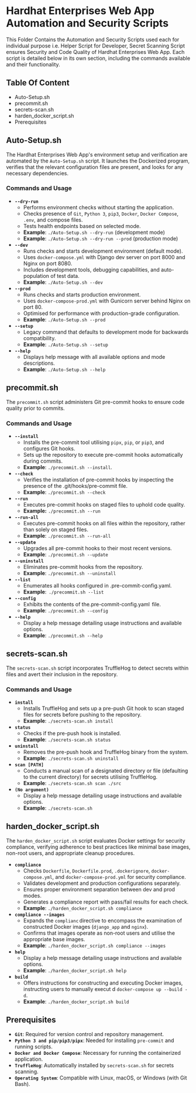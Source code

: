 # Hardhat Enterprises Web App Automation and Security Scripts

This Folder Contains the Automation and Security Scripts used each for individual purpose i.e. Helper Script for Developer, Secret Scanning Script ensures Security and Code Quality of Hardhat Enterprises Web App. Each script is detailed below in its own section, including the commands available and their functionality.

## Table Of Content
- Auto-Setup.sh
- precommit.sh
- secrets-scan.sh
- harden_docker_script.sh
- Prerequisites

## Auto-Setup.sh

The Hardhat Enterprises Web App's environment setup and verification are automated by the `Auto-Setup.sh` script. It launches the Dockerized program, verifies that the relevant configuration files are present, and looks for any necessary dependencies.

### Commands and Usage

- **`--dry-run`**
  - Performs environment checks without starting the application.
  - Checks presence of `Git`, `Python 3`, `pip3`, `Docker`, `Docker Compose`, `.env`, and compose files.
  - Tests health endpoints based on selected mode.
  - **Example**: `./Auto-Setup.sh --dry-run` (development mode)
  - **Example**: `./Auto-Setup.sh --dry-run --prod` (production mode)
- **`--dev`**
  - Runs checks and starts development environment (default mode).
  - Uses `docker-compose.yml` with Django dev server on port 8000 and Nginx on port 8080.
  - Includes development tools, debugging capabilities, and auto-population of test data.
  - **Example**: `./Auto-Setup.sh --dev`
- **`--prod`**
  - Runs checks and starts production environment.
  - Uses `docker-compose-prod.yml` with Gunicorn server behind Nginx on port 80.
  - Optimised for performance with production-grade configuration.
  - **Example**: `./Auto-Setup.sh --prod`
- **`--setup`**
  - Legacy command that defaults to development mode for backwards compatibility.
  - **Example**: `./Auto-Setup.sh --setup`
- **`--help`**
  - Displays help message with all available options and mode descriptions.
  - **Example**: `./Auto-Setup.sh --help`

## precommit.sh
The `precommit.sh` script administers Git pre-commit hooks to ensure code quality prior to commits.

### Commands and Usage
- **`--install`**
   - Installs the pre-commit tool utilising `pipx`, `pip`, or `pip3`, and configures Git hooks.
   - Sets up the repository to execute pre-commit hooks automatically during commits.
   - **Example**: `./precommit.sh --install`.
- **`--check`**
   - Verifies the installation of pre-commit hooks by inspecting the presence of the .git/hooks/pre-commit file.
   - **Example**: `./precommit.sh --check`
- **`--run`**
   - Executes pre-commit hooks on staged files to uphold code quality.
   - **Example:** `./precommit.sh --run`
- **`--run-all`**
   - Executes pre-commit hooks on all files within the repository, rather than solely on staged files.
   - **Example**: `./precommit.sh --run-all`
- **`--update`**
   - Upgrades all pre-commit hooks to their most recent versions.
   - **Example**: `./precommit.sh --update`
- **`--uninstall`**
   - Eliminates pre-commit hooks from the repository.
   - **Example**: `./precommit.sh --uninstall`
- **`--list`**
   - Enumerates all hooks configured in .pre-commit-config.yaml.
   - **Example**: ⁠ `./precommit.sh --list`
- **`--config`**
   - Exhibits the contents of the.pre-commit-config.yaml ⁠ file.
   - **Example**: `./precommit.sh --config`
- **`--help`**
   - Display a help message detailing usage instructions and available options.
   - **Example**: `./precommit.sh --help`

## secrets-scan.sh
The `secrets-scan.sh` script incorporates TruffleHog to detect secrets within files and avert their inclusion in the repository.

### Commands and Usage
- **`install`**
  - Installs TruffleHog and sets up a pre-push Git hook to scan staged files for secrets before pushing to the repository.
  - **Example**: `./secrets-scan.sh install`
- **`status`**
  - Checks if the pre-push hook is installed.
  - **Example**: `./secrets-scan.sh status`
- **`uninstall`**
  - Removes the pre-push hook and TruffleHog binary from the system.
  - **Example**: `./secrets-scan.sh uninstall`
- **`scan [PATH]`**
  - Conducts a manual scan of a designated directory or file (defaulting to the current directory) for secrets utilising TruffleHog.
  - **Example**: `./secrets-scan.sh scan ./src`
- **`(No argument)`**
  - Display a help message detailing usage instructions and available options.
  - **Example**: `./secrets-scan.sh`

## harden_docker_script.sh
The `harden_docker_script.sh` script evaluates Docker settings for security compliance, verifying adherence to best practices like minimal base images, non-root users, and appropriate cleanup procedures.

- **`compliance`** 
  - Checks `Dockerfile`, `Dockerfile.prod`, `.dockerignore`, `docker-compose.yml`, and `docker-compose-prod.yml` for security compliance.
  - Validates development and production configurations separately.
  - Ensures proper environment separation between dev and prod modes.
  - Generates a compliance report with pass/fail results for each check.
  - **Example**: `./harden_docker_script.sh compliance`
- **`compliance --images`**
  - Expands the `complianc` directive to encompass the examination of constructed Docker images (`django_app` and `nginx`).
  - Confirms that images operate as non-root users and utilise the appropriate base images.
  - **Example**: `./harden_docker_script.sh compliance --images`
- **`help`**
  - Display a help message detailing usage instructions and available options.
  - **Example**: `./harden_docker_script.sh help`
- **`build`**
  - Offers instructions for constructing and executing Docker images, instructing users to manually execut d `docker-compose up --build -d`.
  - **Example**: `./harden_docker_script.sh build`

## Prerequisites
- **`Git`**: Required for version control and repository management.
- **`Python 3 and pip/pip3/pipx`**: Needed for installing `pre-commit` and running scripts.
- **`Docker and Docker Compose`**: Necessary for running the containerized application.
- **`TruffleHog`**: Automatically installed by `secrets-scan.sh` for secrets scanning.
- **`Operating System`**: Compatible with Linux, macOS, or Windows (with Git Bash).
